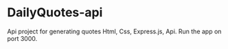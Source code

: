 # DailyQuotes-api
Api project for generating quotes
Html, Css, Express.js, Api.
Run the app on port 3000.
